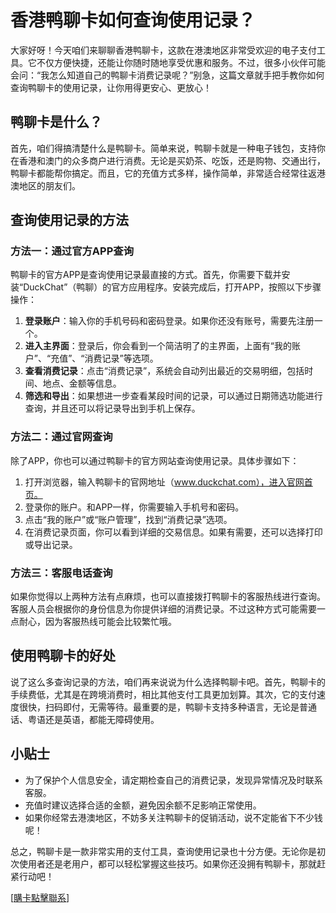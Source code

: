 # 香港鸭聊卡如何查询使用记录？

大家好呀！今天咱们来聊聊香港鸭聊卡，这款在港澳地区非常受欢迎的电子支付工具。它不仅方便快捷，还能让你随时随地享受优惠和服务。不过，很多小伙伴可能会问：“我怎么知道自己的鸭聊卡消费记录呢？”别急，这篇文章就手把手教你如何查询鸭聊卡的使用记录，让你用得更安心、更放心！

## 鸭聊卡是什么？
首先，咱们得搞清楚什么是鸭聊卡。简单来说，鸭聊卡就是一种电子钱包，支持你在香港和澳门的众多商户进行消费。无论是买奶茶、吃饭，还是购物、交通出行，鸭聊卡都能帮你搞定。而且，它的充值方式多样，操作简单，非常适合经常往返港澳地区的朋友们。

## 查询使用记录的方法

### 方法一：通过官方APP查询
鸭聊卡的官方APP是查询使用记录最直接的方式。首先，你需要下载并安装“DuckChat”（鸭聊）的官方应用程序。安装完成后，打开APP，按照以下步骤操作：

1. **登录账户**：输入你的手机号码和密码登录。如果你还没有账号，需要先注册一个。
2. **进入主界面**：登录后，你会看到一个简洁明了的主界面，上面有“我的账户”、“充值”、“消费记录”等选项。
3. **查看消费记录**：点击“消费记录”，系统会自动列出最近的交易明细，包括时间、地点、金额等信息。
4. **筛选和导出**：如果想进一步查看某段时间的记录，可以通过日期筛选功能进行查询，并且还可以将记录导出到手机上保存。

### 方法二：通过官网查询
除了APP，你也可以通过鸭聊卡的官方网站查询使用记录。具体步骤如下：

1. 打开浏览器，输入鸭聊卡的官网地址（www.duckchat.com），进入官网首页。
2. 登录你的账户。和APP一样，你需要输入手机号和密码。
3. 点击“我的账户”或“账户管理”，找到“消费记录”选项。
4. 在消费记录页面，你可以看到详细的交易信息。如果有需要，还可以选择打印或导出记录。

### 方法三：客服电话查询
如果你觉得以上两种方法有点麻烦，也可以直接拨打鸭聊卡的客服热线进行查询。客服人员会根据你的身份信息为你提供详细的消费记录。不过这种方式可能需要一点耐心，因为客服热线可能会比较繁忙哦。

## 使用鸭聊卡的好处
说了这么多查询记录的方法，咱们再来说说为什么选择鸭聊卡吧。首先，鸭聊卡的手续费低，尤其是在跨境消费时，相比其他支付工具更加划算。其次，它的支付速度很快，扫码即付，无需等待。最重要的是，鸭聊卡支持多种语言，无论是普通话、粤语还是英语，都能无障碍使用。

## 小贴士
- 为了保护个人信息安全，请定期检查自己的消费记录，发现异常情况及时联系客服。
- 充值时建议选择合适的金额，避免因余额不足影响正常使用。
- 如果你经常去港澳地区，不妨多关注鸭聊卡的促销活动，说不定能省下不少钱呢！

总之，鸭聊卡是一款非常实用的支付工具，查询使用记录也十分方便。无论你是初次使用者还是老用户，都可以轻松掌握这些技巧。如果你还没拥有鸭聊卡，那就赶紧行动吧！

[[購卡點擊聯系](https://t.me/s/SXDXQF)]